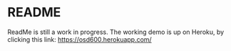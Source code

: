 # README
ReadMe is still a work in progress.
The working demo is up on Heroku, by clicking this link: https://osd600.herokuapp.com/

